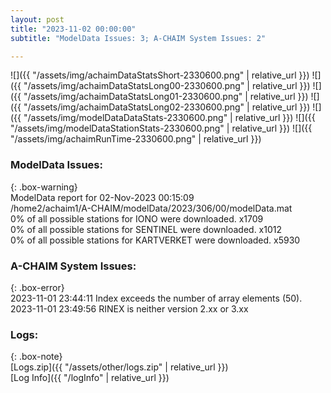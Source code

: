 ```yaml
---
layout: post
title: "2023-11-02 00:00:00"
subtitle: "ModelData Issues: 3; A-CHAIM System Issues: 2"

---
```


![]({{ "/assets/img/achaimDataStatsShort-2330600.png" | relative_url }})
![]({{ "/assets/img/achaimDataStatsLong00-2330600.png" | relative_url }})
![]({{ "/assets/img/achaimDataStatsLong01-2330600.png" | relative_url }})
![]({{ "/assets/img/achaimDataStatsLong02-2330600.png" | relative_url }})
![]({{ "/assets/img/modelDataDataStats-2330600.png" | relative_url }})
![]({{ "/assets/img/modelDataStationStats-2330600.png" | relative_url }})
![]({{ "/assets/img/achaimRunTime-2330600.png" | relative_url }})


### ModelData Issues:  
  
{: .box-warning}  
 ModelData report for 02-Nov-2023 00:15:09   
 /home2/achaim1/A-CHAIM/modelData/2023/306/00/modelData.mat   
 0% of all possible stations for IONO were downloaded. x1709   
 0% of all possible stations for SENTINEL were downloaded. x1012   
 0% of all possible stations for KARTVERKET were downloaded. x5930   
  
### A-CHAIM System Issues:  
  
{: .box-error}  
2023-11-01 23:44:11 Index exceeds the number of array elements (50).  
2023-11-01 23:49:56 RINEX is neither version 2.xx or 3.xx  

### Logs:  
  
{: .box-note}  
[Logs.zip]({{ "/assets/other/logs.zip" | relative_url }})  
[Log Info]({{ "/logInfo" | relative_url }})  
